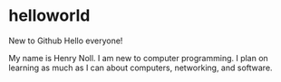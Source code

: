 # helloworld
New to Github
Hello everyone!

My name is Henry Noll. I am new to computer programming. I plan on learning as much as I can about computers, networking, and software. 
